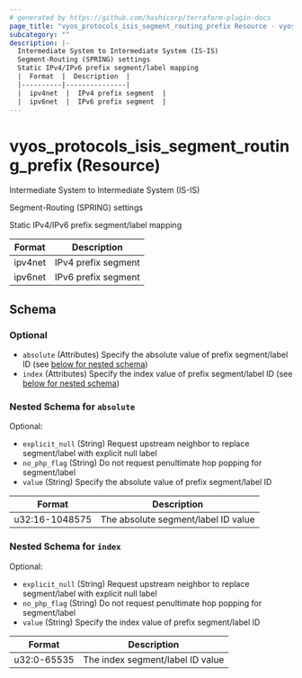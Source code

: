 ```yaml
---
# generated by https://github.com/hashicorp/terraform-plugin-docs
page_title: "vyos_protocols_isis_segment_routing_prefix Resource - vyos"
subcategory: ""
description: |-
  Intermediate System to Intermediate System (IS-IS)
  Segment-Routing (SPRING) settings
  Static IPv4/IPv6 prefix segment/label mapping
  |  Format  |  Description  |
  |----------|---------------|
  |  ipv4net  |  IPv4 prefix segment  |
  |  ipv6net  |  IPv6 prefix segment  |
---
```


# vyos_protocols_isis_segment_routing_prefix (Resource)

Intermediate System to Intermediate System (IS-IS)

Segment-Routing (SPRING) settings

Static IPv4/IPv6 prefix segment/label mapping

|  Format  |  Description  |
|----------|---------------|
|  ipv4net  |  IPv4 prefix segment  |
|  ipv6net  |  IPv6 prefix segment  |



<!-- schema generated by tfplugindocs -->
## Schema

### Optional

- `absolute` (Attributes) Specify the absolute value of prefix segment/label ID (see [below for nested schema](#nestedatt--absolute))
- `index` (Attributes) Specify the index value of prefix segment/label ID (see [below for nested schema](#nestedatt--index))

<a id="nestedatt--absolute"></a>
### Nested Schema for `absolute`

Optional:

- `explicit_null` (String) Request upstream neighbor to replace segment/label with explicit null label
- `no_php_flag` (String) Do not request penultimate hop popping for segment/label
- `value` (String) Specify the absolute value of prefix segment/label ID

|  Format  |  Description  |
|----------|---------------|
|  u32:16-1048575  |  The absolute segment/label ID value  |


<a id="nestedatt--index"></a>
### Nested Schema for `index`

Optional:

- `explicit_null` (String) Request upstream neighbor to replace segment/label with explicit null label
- `no_php_flag` (String) Do not request penultimate hop popping for segment/label
- `value` (String) Specify the index value of prefix segment/label ID

|  Format  |  Description  |
|----------|---------------|
|  u32:0-65535  |  The index segment/label ID value  |

